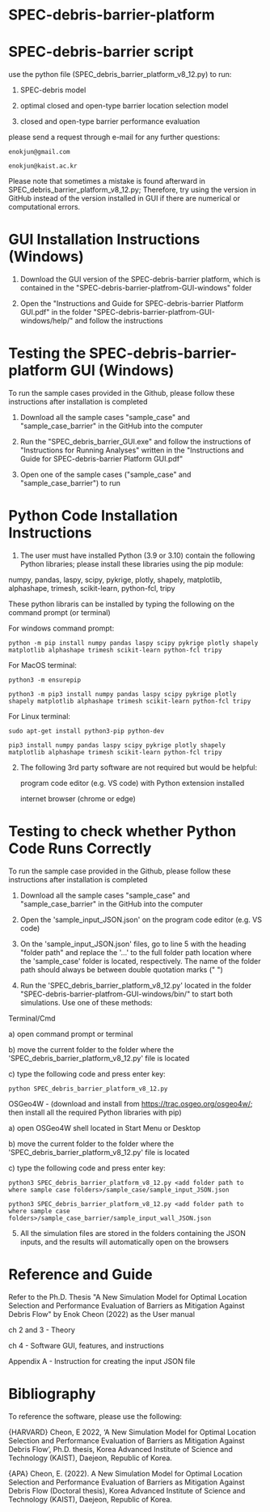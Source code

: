 # SPEC-debris-barrier-platform

# SPEC-debris-barrier script

use the python file (SPEC_debris_barrier_platform_v8_12.py) to run:

1) SPEC-debris model
	
2) optimal closed and open-type barrier location selection model 
		
3) closed and open-type barrier performance evaluation

please send a request through e-mail for any further questions:
	
	enokjun@gmail.com
	
	enokjun@kaist.ac.kr

Please note that sometimes a mistake is found afterward in SPEC_debris_barrier_platform_v8_12.py;
Therefore, try using the version in GitHub instead of the version installed in GUI if there are numerical or computational errors.

# GUI Installation Instructions (Windows)

1) Download the GUI version of the SPEC-debris-barrier platform, which is contained in the "SPEC-debris-barrier-platfrom-GUI-windows" folder

2) Open the "Instructions and Guide for SPEC-debris-barrier Platform GUI.pdf" in the folder "SPEC-debris-barrier-platfrom-GUI-windows/help/" and follow the instructions

# Testing the SPEC-debris-barrier-platform GUI (Windows)

To run the sample cases provided in the Github, please follow these instructions after installation is completed

1) Download all the sample cases "sample_case" and "sample_case_barrier" in the GitHub into the computer

2) Run the "SPEC_debris_barrier_GUI.exe" and follow the instructions of "Instructions for Running Analyses" written in the "Instructions and Guide for SPEC-debris-barrier Platform GUI.pdf"

3) Open one of the sample cases ("sample_case" and "sample_case_barrier") to run


# Python Code Installation Instructions

1) The user must have installed Python (3.9 or 3.10) contain the following Python libraries; please install these libraries using the pip module:
	
numpy, pandas, laspy, scipy, pykrige, plotly, shapely, matplotlib, alphashape, trimesh, scikit-learn, python-fcl, tripy

These python libraris can be installed by typing the following on the command prompt (or terminal)

For windows command prompt:
	
	python -m pip install numpy pandas laspy scipy pykrige plotly shapely matplotlib alphashape trimesh scikit-learn python-fcl tripy

For MacOS terminal:

 	python3 -m ensurepip
  
	python3 -m pip3 install numpy pandas laspy scipy pykrige plotly shapely matplotlib alphashape trimesh scikit-learn python-fcl tripy

For Linux terminal:
	
	sudo apt-get install python3-pip python-dev
 
	pip3 install numpy pandas laspy scipy pykrige plotly shapely matplotlib alphashape trimesh scikit-learn python-fcl tripy

2) The following 3rd party software are not required but would be helpful:
	
	program code editor (e.g. VS code) with Python extension installed
	
	internet browser (chrome or edge)

# Testing to check whether Python Code Runs Correctly

To run the sample case provided in the Github, please follow these instructions after installation is completed

1) Download all the sample cases "sample_case" and "sample_case_barrier" in the GitHub into the computer

2) Open the 'sample_input_JSON.json' on the program code editor (e.g. VS code) 

3) On the 'sample_input_JSON.json' files, go to line 5 with the heading "folder path" and replace the '...' to the full folder path location where the 'sample_case' folder is located, respectively. The name of the folder path should always be between double quotation marks ("  ")

4) Run the 'SPEC_debris_barrier_platform_v8_12.py' located in the folder "SPEC-debris-barrier-platfrom-GUI-windows/bin/" to start both simulations. Use one of these methods:

Terminal/Cmd

a) open command prompt or terminal

b) move the current folder to the folder where the 'SPEC_debris_barrier_platform_v8_12.py' file is located

c) type the following code and press enter key:

	python SPEC_debris_barrier_platform_v8_12.py

OSGeo4W - (download and install from https://trac.osgeo.org/osgeo4w/; then install all the required Python libraries with pip)

a) open OSGeo4W shell located in Start Menu or Desktop 

b) move the current folder to the folder where the 'SPEC_debris_barrier_platform_v8_12.py' file is located

c) type the following code and press enter key:

	python3 SPEC_debris_barrier_platform_v8_12.py <add folder path to where sample case folders>/sample_case/sample_input_JSON.json
 
	python3 SPEC_debris_barrier_platform_v8_12.py <add folder path to where sample case folders>/sample_case_barrier/sample_input_wall_JSON.json

5) All the simulation files are stored in the folders containing the JSON inputs, and the results will automatically open on the browsers

# Reference and Guide

Refer to the Ph.D. Thesis "A New Simulation Model for Optimal Location Selection and Performance Evaluation of Barriers as Mitigation Against Debris Flow" by Enok Cheon (2022) as the User manual

ch 2 and 3 - Theory 

ch 4 - Software GUI, features, and instructions

Appendix A - Instruction for creating the input JSON file

# Bibliography

To reference the software, please use the following:

{HARVARD}
Cheon, E 2022, ‘A New Simulation Model for Optimal Location Selection and Performance Evaluation of Barriers as Mitigation Against Debris Flow’, Ph.D. thesis, Korea Advanced Institute of Science and Technology (KAIST), Daejeon, Republic of Korea.

{APA}
Cheon, E. (2022). A New Simulation Model for Optimal Location Selection and Performance Evaluation of Barriers as Mitigation Against Debris Flow (Doctoral thesis), Korea Advanced Institute of Science and Technology (KAIST), Daejeon, Republic of Korea.


